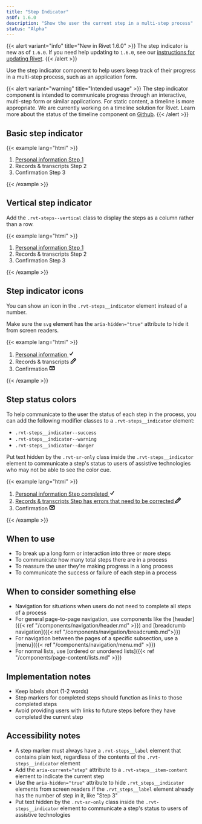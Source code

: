 ```yaml
---
title: "Step Indicator"
asOf: 1.6.0
description: "Show the user the current step in a multi-step process"
status: "Alpha"
---
```


{{< alert variant="info" title="New in Rivet 1.6.0" >}}
The step indicator is new as of `1.6.0`. If you need help updating to `1.6.0`, see our [instructions for updating Rivet](/components/#updating-the-rivet-npm-package").
{{< /alert >}}

Use the step indicator component to help users keep track of their progress in a multi-step process, such as an application form.

{{< alert variant="warning" title="Intended usage" >}}
The step indicator component is intended to communicate progress through an interactive, multi-step form or similar applications. For static content, a timeline is more appropriate. We are currently working on a timeline solution for Rivet. Learn more about the status of the timeline component on [Github](https://github.com/indiana-university/rivet-source/issues/18).
{{< /alert >}}


## Basic step indicator

{{< example lang="html" >}}<ol class="rvt-steps">
  <li class="rvt-steps__item">
    <a href="#" class="rvt-steps__item-content">
      <span class="rvt-steps__label">Personal information</span>
      <span class="rvt-steps__indicator">
        <span class="rvt-sr-only">Step</span> 1
      </span>
    </a>
  </li>
  <li class="rvt-steps__item">
    <span class="rvt-steps__item-content" aria-current="step">
      <span class="rvt-steps__label">Records &amp; transcripts</span>
      <span class="rvt-steps__indicator">
        <span class="rvt-sr-only">Step</span> 2
      </span>
    </span>
  </li>
  <li class="rvt-steps__item">
    <span class="rvt-steps__item-content">
      <span class="rvt-steps__label">Confirmation</span>
      <span class="rvt-steps__indicator">
        <span class="rvt-sr-only">Step</span> 3
      </span>
    </span>
  </li>
</ol>
{{< /example >}}

## Vertical step indicator

Add the `.rvt-steps--vertical` class to display the steps as a column rather than a row.

{{< example lang="html" >}}<ol class="rvt-steps rvt-steps--vertical">
  <li class="rvt-steps__item">
    <a href="#" class="rvt-steps__item-content">
      <span class="rvt-steps__label">Personal information</span>
      <span class="rvt-steps__indicator">
        <span class="rvt-sr-only">Step</span> 1
      </span>
    </a>
  </li>
  <li class="rvt-steps__item">
    <span class="rvt-steps__item-content" aria-current="step">
      <span class="rvt-steps__label">Records &amp; transcripts</span>
      <span class="rvt-steps__indicator">
        <span class="rvt-sr-only">Step</span> 2
      </span>
    </span>
  </li>
  <li class="rvt-steps__item">
    <span class="rvt-steps__item-content">
      <span class="rvt-steps__label">Confirmation</span>
      <span class="rvt-steps__indicator">
        <span class="rvt-sr-only">Step</span> 3
      </span>
    </span>
  </li>
</ol>
{{< /example >}}

## Step indicator icons

You can show an icon in the `.rvt-steps__indicator` element instead of a number.

Make sure the `svg` element has the `aria-hidden="true"` attribute to hide it from screen readers.

{{< example lang="html" >}}<ol class="rvt-steps">
  <li class="rvt-steps__item">
    <a href="#" class="rvt-steps__item-content">
      <span class="rvt-steps__label">Personal information</span>
      <span class="rvt-steps__indicator">
        <svg xmlns="http://www.w3.org/2000/svg" width="16" height="16" viewBox="0 0 16 16" aria-hidden="true">
          <path fill="currentColor" d="M6.72,13l-.48-.36-3-3A1,1,0,0,1,4.71,8.29l2.11,2.12,4.33-6.94a1,1,0,0,1,1.7,1.06L7.64,12.87Z"/>
        </svg>
      </span>
    </a>
  </li>
  <li class="rvt-steps__item">
    <span class="rvt-steps__item-content" aria-current="step">
      <span class="rvt-steps__label">Records &amp; transcripts</span>
      <span class="rvt-steps__indicator">
        <svg xmlns="http://www.w3.org/2000/svg" width="16" height="16" viewBox="0 0 16 16" aria-hidden="true">
          <path fill="currentColor" d="M14.62,4.19,11.74,1.34a1.1,1.1,0,0,0-1.55,0L0,11.62,0,16l4.45,0L14.64,5.73A1.1,1.1,0,0,0,14.62,4.19ZM3.62,14H2V12.44l6-6L9.58,8ZM11,6.57,9.4,5,11,3.4,12.57,5Z"/>
        </svg>
      </span>
    </span>
  </li>
  <li class="rvt-steps__item">
    <span class="rvt-steps__item-content">
      <span class="rvt-steps__label">Confirmation</span>
      <span class="rvt-steps__indicator">
        <svg xmlns="http://www.w3.org/2000/svg" width="16" height="16" viewBox="0 0 16 16" aria-hidden="true">
          <path fill="currentColor" d="M13.5,3H2.5A1.5,1.5,0,0,0,1,4.5v8A1.5,1.5,0,0,0,2.5,14h11A1.5,1.5,0,0,0,15,12.5v-8A1.5,1.5,0,0,0,13.5,3ZM11.41,5,8,7.77,4.59,5ZM3,12V6.29L7.11,9.62l.12.08a1.5,1.5,0,0,0,1.54,0L13,6.29V12Z"/>
        </svg>
      </span>
    </span>
  </li>
</ol>
{{< /example >}}

## Step status colors

To help communicate to the user the status of each step in the process, you can add the following modifier classes to a `.rvt-steps__indicator` element:

- `.rvt-steps__indicator--success`
- `.rvt-steps__indicator--warning`
- `.rvt-steps__indicator--danger`

Put text hidden by the `.rvt-sr-only` class inside the `.rvt-steps__indicator` element to communicate a step's status to users of assistive technologies who may not be able to see the color cue.

{{< example lang="html" >}}<ol class="rvt-steps">
  <li class="rvt-steps__item">
    <a href="#" class="rvt-steps__item-content">
      <span class="rvt-steps__label">Personal information</span>
      <span class="rvt-steps__indicator rvt-steps__indicator--success">
        <span class="rvt-sr-only">Step completed</span>
        <svg xmlns="http://www.w3.org/2000/svg" width="16" height="16" viewBox="0 0 16 16" aria-hidden="true">
          <path fill="currentColor" d="M6.72,13l-.48-.36-3-3A1,1,0,0,1,4.71,8.29l2.11,2.12,4.33-6.94a1,1,0,0,1,1.7,1.06L7.64,12.87Z"/>
        </svg>
      </span>
    </a>
  </li>
  <li class="rvt-steps__item">
    <a href="#" class="rvt-steps__item-content">
      <span class="rvt-steps__label">Records &amp; transcripts</span>
      <span class="rvt-steps__indicator rvt-steps__indicator--warning">
        <span class="rvt-sr-only">Step has errors that need to be corrected</span>
        <svg xmlns="http://www.w3.org/2000/svg" width="16" height="16" viewBox="0 0 16 16" aria-hidden="true">
          <path fill="currentColor" d="M14.62,4.19,11.74,1.34a1.1,1.1,0,0,0-1.55,0L0,11.62,0,16l4.45,0L14.64,5.73A1.1,1.1,0,0,0,14.62,4.19ZM3.62,14H2V12.44l6-6L9.58,8ZM11,6.57,9.4,5,11,3.4,12.57,5Z"/>
        </svg>
      </span>
    </a>
  </li>
  <li class="rvt-steps__item">
    <span class="rvt-steps__item-content" aria-current="step">
      <span class="rvt-steps__label">Confirmation</span>
      <span class="rvt-steps__indicator">
        <svg xmlns="http://www.w3.org/2000/svg" width="16" height="16" viewBox="0 0 16 16" aria-hidden="true">
          <path fill="currentColor" d="M13.5,3H2.5A1.5,1.5,0,0,0,1,4.5v8A1.5,1.5,0,0,0,2.5,14h11A1.5,1.5,0,0,0,15,12.5v-8A1.5,1.5,0,0,0,13.5,3ZM11.41,5,8,7.77,4.59,5ZM3,12V6.29L7.11,9.62l.12.08a1.5,1.5,0,0,0,1.54,0L13,6.29V12Z"/>
        </svg>
      </span>
    </span>
  </li>
</ol>
{{< /example >}}

## When to use
- To break up a long form or interaction into three or more steps
- To communicate how many total steps there are in a process
- To reassure the user they're making progress in a long process
- To communicate the success or failure of each step in a process

## When to consider something else
- Navigation for situations when users do not need to complete all steps of a process
- For general page-to-page navigation, use components like the [header]({{< ref "/components/navigation/header.md" >}}) and [breadcrumb navigation]({{< ref "/components/navigation/breadcrumb.md">}})
- For navigation between the pages of a specific subsection, use a [menu]({{< ref "/components/navigation/menu.md" >}})
- For normal lists, use [ordered or unordered lists]({{< ref "/components/page-content/lists.md" >}})

## Implementation notes
- Keep labels short (1-2 words)
- Step markers for completed steps should function as links to those completed steps
- Avoid providing users with links to future steps before they have completed the current step

## Accessibility notes
- A step marker must always have a `.rvt-steps__label` element that contains plain text, regardless of the contents of the `.rvt-steps__indicator` element
- Add the `aria-current="step"` attribute to a `.rvt-steps__item-content` element to indicate the current step
- Use the `aria-hidden="true"` attribute to hide `.rvt_steps__indicator` elements from screen readers if the `.rvt_steps__label` element already has the number of step in it, like "Step 3"
- Put text hidden by the `.rvt-sr-only` class inside the `.rvt-steps__indicator` element to communicate a step's status to users of assistive technologies
